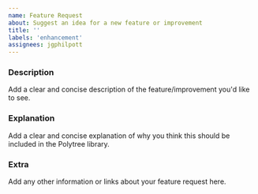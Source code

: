 ```yaml
---
name: Feature Request
about: Suggest an idea for a new feature or improvement
title: ''
labels: 'enhancement'
assignees: jgphilpott
---
```


### Description

Add a clear and concise description of the feature/improvement you'd like to see.

### Explanation

Add a clear and concise explanation of why you think this should be included in the Polytree library.

### Extra

Add any other information or links about your feature request here.
